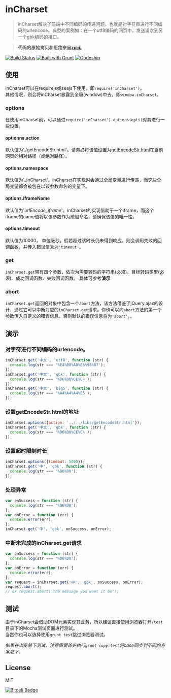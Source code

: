 # inCharset

> inCharset解决了前端中不同编码的传递问题，也就是对字符串进行不同编码的urlencode。典型的案例如：在一个utf8编码的网页中，发送请求到另一个gbk编码的接口。  

> **代码的原始拷贝和思路来自[zciii](http://zciii.com/blogwp/front-end-urldecode-gbk/)。**

[![Build Status](https://travis-ci.org/imyelo/inCharset.png?branch=master)](https://travis-ci.org/imyelo/inCharset)
[![Built with Grunt](https://cdn.gruntjs.com/builtwith.png)](http://gruntjs.com/)
[![Codeship](https://www.codeship.io/projects/2f2959e0-4462-0131-b090-028493a8b6f3/status)](https://www.codeship.io/projects/10770)

## 使用
inCharset可以在requirejs或seajs下使用，即``require('inCharset')``。  
其他情况，则会将inCharset暴露到全局(window)中去，即``window.inCharset``。  

### options
在使用inCharset前，可以通过``require('inCharset').options(opts)``对其进行一些设置。
#### optionns.action
默认值为'./getEncodeStr.html'。请务必将该值设置为[getEncodeStr.html]()在当前网页的相对路径（或绝对路径）。
#### options.namespace
默认值为'_inCharset'。inCharset在实现时会通过全局变量进行传递，而这些全局变量都会被包在以该参数命名的变量下。
#### options.iframeName
默认值为'_urlEncode_iframe_'。inCharset的实现借助于一个iframe，而这个iframe的name值将以该参数作为前缀命名，请确保该值的唯一性。
#### options.timeout
默认值为10000， 单位毫秒。假若超过该时长仍未得到响应，则会调用失败的回调函数，并传入错误信息为``'timeout'``。

### get
``inCharset.get``带有四个参数，依次为需要转码的字符串(必须)、目标转码类型(必须)、成功回调函数、失败回调函数。
具体可参考**演示**

### abort
``inCharset.get``返回的对象中包含一个``abort``方法，该方法借鉴了jQuery.ajax的设计，通过它可以中断对应的``inCharset.get``请求。你也可以向``abort``方法的第一个参数传入自定义的错误信息，否则默认的错误信息将为``'abort'``。。

## 演示
### 对字符进行不同编码的urlencode。

``` js
inCharset.get('中文', 'utf8', function (str) {
  console.log(str === '%E4%B8%AD%E6%96%87');
});
inCharset.get('中文', 'gbk', function (str) {
  console.log(str === '%D6%D0%CE%C4');
});
inCharset.get('中文', 'big5', function (str) {
  console.log(str === '%A4%A4%A4%E5');
});
```

### 设置getEncodeStr.html的地址

``` js
inCharset.options({action: '../../libs/getEncodeStr.html'});
inCharset.get('中文', 'gbk', function (str) {
  console.log(str === '%D6%D0%CE%C4');
});
```

### 设置超时限制时长

``` js
inCharset.options({timeout: 5000});
inCharset.get('中', 'gbk', function (str) {
  console.log(str === '%D6%D0');
});
```

### 处理异常

``` js
var onSuccess = function (str) {
  console.log(str === '%D6%D0');
};
var onError = function (err) {
  console.error(err);
};
inCharset.get('中', 'gbk', onSuccess, onError);
```

### 中断未完成的inCharset.get请求

``` js
var onSuccess = function (str) {
  console.log(str === '%D6%D0');
};
var onError = function (err) {
  console.error(err);
};
var request = inCharset.get('中', 'gbk', onSuccess, onError);
request.abort();
// or request.abort('the message you want it be');
```

## 测试
由于inCharset会借助DOM元素实现其业务，所以建议直接使用浏览器打开``/test``目录下的Mocha测试页面进行测试。  
当然你也可以选择使用``grunt test``跳过浏览器测试。  

*如果在浏览器下测试，注意需要首先执行``grunt copy:test``将case同步到不同的方案底下。*

## License
MIT

[![Bitdeli Badge](https://d2weczhvl823v0.cloudfront.net/imyelo/incharset/trend.png)](https://bitdeli.com/free "Bitdeli Badge")

